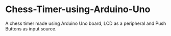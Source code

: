 # Chess-Timer-using-Arduino-Uno
A chess timer made using Arduino Uno board, LCD as a peripheral and Push Buttons as input source.
